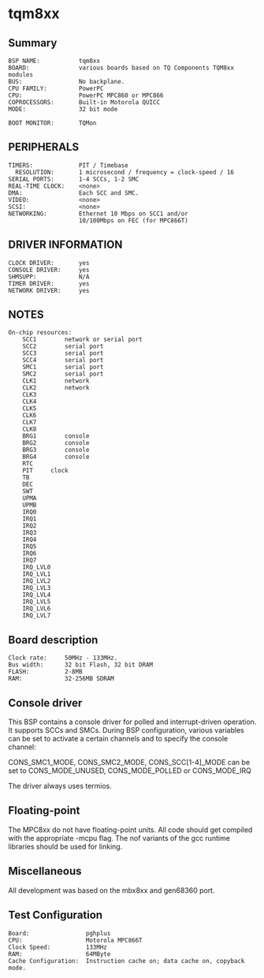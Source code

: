 tqm8xx
======

Summary
-------
```
BSP NAME:           tqm8xx
BOARD:              various boards based on TQ Components TQM8xx modules
BUS:                No backplane. 
CPU FAMILY:         PowerPC
CPU:                PowerPC MPC860 or MPC866
COPROCESSORS:       Built-in Motorola QUICC
MODE:               32 bit mode

BOOT MONITOR:       TQMon 
```

PERIPHERALS
-----------
```
TIMERS:             PIT / Timebase
  RESOLUTION:       1 microsecond / frequency = clock-speed / 16
SERIAL PORTS:       1-4 SCCs, 1-2 SMC
REAL-TIME CLOCK:    <none>
DMA:                Each SCC and SMC.
VIDEO:              <none>
SCSI:               <none>
NETWORKING:         Ethernet 10 Mbps on SCC1 and/or 
                    10/100Mbps on FEC (for MPC866T)		    
```
	   

DRIVER INFORMATION
------------------
```
CLOCK DRIVER:       yes
CONSOLE DRIVER:     yes
SHMSUPP:            N/A
TIMER DRIVER:       yes
NETWORK DRIVER:	    yes
```

NOTES
-----
```
On-chip resources:
	SCC1		network or serial port
	SCC2		serial port
	SCC3		serial port
	SCC4		serial port
	SMC1		serial port
	SMC2		serial port
	CLK1		network
	CLK2		network
	CLK3
	CLK4
	CLK5
	CLK6
	CLK7
	CLK8
	BRG1		console
	BRG2		console
	BRG3		console
	BRG4		console
	RTC
	PIT		clock
	TB
	DEC
	SWT	
	UPMA
	UPMB
	IRQ0
	IRQ1
	IRQ2		
	IRQ3		
	IRQ4		
	IRQ5	
	IRQ6
	IRQ7
	IRQ_LVL0	
	IRQ_LVL1
	IRQ_LVL2
	IRQ_LVL3
	IRQ_LVL4
	IRQ_LVL5
	IRQ_LVL6
	IRQ_LVL7
```

Board description
-----------------
```
Clock rate:     50MHz - 133MHz.
Bus width:      32 bit Flash, 32 bit DRAM
FLASH:	        2-8MB
RAM:            32-256MB SDRAM
```

Console driver
---------------
This BSP contains a console driver for polled and interrupt-driven
operation. It supports SCCs and SMCs.
During BSP configuration, various variables can be set to activate a
certain channels and to specify the console channel:

CONS_SMC1_MODE, CONS_SMC2_MODE, CONS_SCC[1-4]_MODE can be set to
CONS_MODE_UNUSED, CONS_MODE_POLLED or CONS_MODE_IRQ

The driver always uses termios. 


Floating-point
--------------
The MPC8xx do not have floating-point units. All code should
get compiled with the appropriate -mcpu flag. The nof variants of the gcc
runtime libraries should be used for linking.



Miscellaneous
-------------
All development was based on the mbx8xx and gen68360 port.

Test Configuration
------------------
```
Board:                pghplus
CPU:                  Motorola MPC866T
Clock Speed:          133MHz
RAM:                  64MByte
Cache Configuration:  Instruction cache on; data cache on, copyback mode.
```

